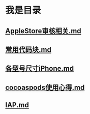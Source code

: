 # 我是目录

##  [AppleStore审核相关.md](经验教训/AppleStore审核相关.md) 

##  [常用代码块.md](经验教训/常用代码块.md) 

##  [各型号尺寸iPhone.md](经验教训/各型号尺寸iPhone.md) 

##  [cocoaspods使用心得.md](经验教训/cocoaspods使用心得.md) 

##  [IAP.md](经验教训/IAP.md) 
